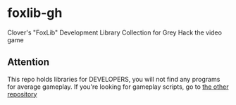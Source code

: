 # foxlib-gh
Clover's "FoxLib" Development Library Collection for Grey Hack the video game
## Attention
This repo holds libraries for DEVELOPERS, you will not find any programs for average gameplay.
If you're looking for gameplay scripts, go to [the other repository](https://github.com/cloverrfoxx/greyhack/)
